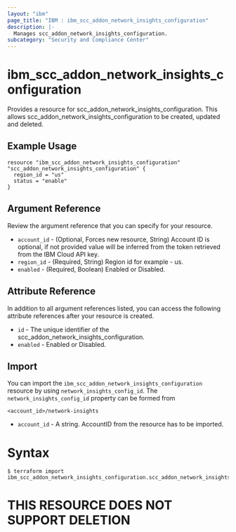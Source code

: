 ```yaml
---
layout: "ibm"
page_title: "IBM : ibm_scc_addon_network_insights_configuration"
description: |-
  Manages scc_addon_network_insights_configuration.
subcategory: "Security and Compliance Center"
---
```


# ibm_scc_addon_network_insights_configuration

Provides a resource for scc_addon_network_insights_configuration. This allows scc_addon_network_insights_configuration to be created, updated and deleted.

## Example Usage

```hcl
resource "ibm_scc_addon_network_insights_configuration" "scc_addon_network_insights_configuration" {
  region_id = "us"
  status = "enable"
}
```

## Argument Reference

Review the argument reference that you can specify for your resource.

* `account_id` - (Optional, Forces new resource, String) Account ID is optional, if not provided value will be inferred from the token retrieved from the IBM Cloud API key.
* `region_id` - (Required, String) Region id for example - us.
* `enabled` - (Required, Boolean) Enabled or Disabled.

## Attribute Reference

In addition to all argument references listed, you can access the following attribute references after your resource is created.

* `id` - The unique identifier of the scc_addon_network_insights_configuration.
* `enabled` - Enabled or Disabled.

## Import

You can import the `ibm_scc_addon_network_insights_configuration` resource by using `network_insights_config_id`.
The `network_insights_config_id` property can be formed from 

```
<account_id>/network-insights
```

* `account_id` - A string. AccountID from the resource has to be imported.

# Syntax
```
$ terraform import ibm_scc_addon_network_insights_configuration.scc_addon_network_insights_configuration 
```

# THIS RESOURCE DOES NOT SUPPORT DELETION
